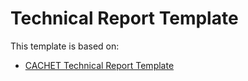 # Technical Report Template
This template is based on:
* [CACHET Technical Report Template](https://pt.overleaf.com/latex/templates/cachet-technical-report-template/yrhcctsfmywd)

